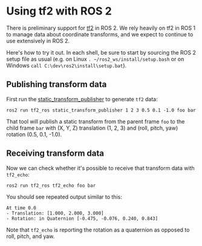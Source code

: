 # Using tf2 with ROS 2

There is preliminary support for [tf2](http://wiki.ros.org/tf2) in ROS 2. We rely heavily on tf2 in ROS 1 to manage data about coordinate transforms, and we expect to continue to use extensively in ROS 2.

Here's how to try it out. In each shell, be sure to start by sourcing the ROS 2 setup file as usual (e.g. on Linux `. ~/ros2_ws/install/setup.bash` or on Windows `call C:\dev\ros2\install\setup.bat`).

## Publishing transform data

First run the [static_transform_publisher](http://wiki.ros.org/tf2_ros#static_transform_publisher) to generate `tf2` data:

    ros2 run tf2_ros static_transform_publisher 1 2 3 0.5 0.1 -1.0 foo bar

That tool will publish a static transform from the parent frame `foo` to the child frame `bar` with (X, Y, Z) translation (1, 2, 3) and (roll, pitch, yaw) rotation (0.5, 0.1, -1.0).

## Receiving transform data

Now we can check whether it's possible to receive that transform data with `tf2_echo`:

    ros2 run tf2_ros tf2_echo foo bar

You should see repeated output similar to this:

~~~
At time 0.0
- Translation: [1.000, 2.000, 3.000]
- Rotation: in Quaternion [-0.475, -0.076, 0.240, 0.843]
~~~

Note that `tf2_echo` is reporting the rotation as a quaternion as opposed to roll, pitch, and yaw.
